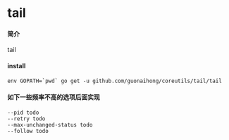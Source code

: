 # tail

#### 简介
tail

#### install
```
env GOPATH=`pwd` go get -u github.com/guonaihong/coreutils/tail/tail
```

#### 如下一些频率不高的选项后面实现 
```console
--pid todo
--retry todo
--max-unchanged-status todo
--follow todo
```
